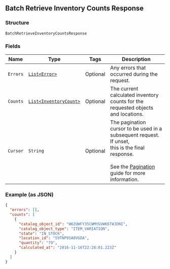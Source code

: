 ## Batch Retrieve Inventory Counts Response

### Structure

`BatchRetrieveInventoryCountsResponse`

### Fields

| Name | Type | Tags | Description |
|  --- | --- | --- | --- |
| `Errors` | [`List<Error>`](/doc/models/error.md) | Optional | Any errors that occurred during the request. |
| `Counts` | [`List<InventoryCount>`](/doc/models/inventory-count.md) | Optional | The current calculated inventory counts for the requested objects<br>and locations. |
| `Cursor` | `String` | Optional | The pagination cursor to be used in a subsequent request. If unset,<br>this is the final response.<br><br>See the [Pagination](https://developer.squareup.com/docs/working-with-apis/pagination) guide for more information. |

### Example (as JSON)

```json
{
  "errors": [],
  "counts": [
    {
      "catalog_object_id": "W62UWFY35CWMYGVWK6TWJDNI",
      "catalog_object_type": "ITEM_VARIATION",
      "state": "IN_STOCK",
      "location_id": "59TNP9SA8VGDA",
      "quantity": "79",
      "calculated_at": "2016-11-16T22:28:01.223Z"
    }
  ]
}
```

